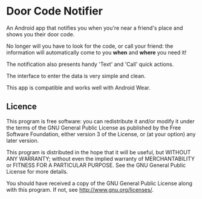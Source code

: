 Door Code Notifier
==================

An Android app that notifies you when you're near a friend's place and shows you their door code.

No longer will you have to look for the code, or call your friend: the information will automatically come to you **when** and **where** you need it!

The notification also presents handy 'Text' and 'Call' quick actions.

The interface to enter the data is very simple and clean.

This app is compatible and works well with Android Wear.


Licence
-------

This program is free software: you can redistribute it and/or modify
it under the terms of the GNU General Public License as published by
the Free Software Foundation, either version 3 of the License, or
(at your option) any later version.

This program is distributed in the hope that it will be useful,
but WITHOUT ANY WARRANTY; without even the implied warranty of
MERCHANTABILITY or FITNESS FOR A PARTICULAR PURPOSE.  See the
GNU General Public License for more details.

You should have received a copy of the GNU General Public License
along with this program.  If not, see <http://www.gnu.org/licenses/>.
